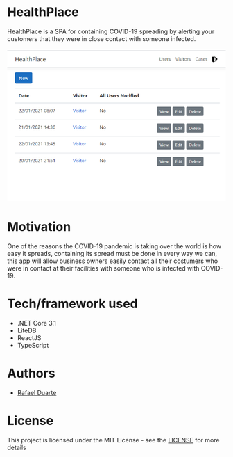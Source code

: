 # HealthPlace
HealthPlace is a SPA for containing COVID-19 spreading by alerting your customers that they were in close contact with someone infected.

![Positive cases overview](./docs/images/PositiveCasesOverview.png)

# Motivation
One of the reasons the COVID-19 pandemic is taking over the world is how easy it spreads, containing its spread must be done in every way we can, this app will allow business owners easily contact all their costumers who were in contact at their facilities with someone who is infected with COVID-19.

# Tech/framework used
* .NET Core 3.1
* LiteDB
* ReactJS
* TypeScript

# Authors
* [Rafael Duarte](https://github.com/Duarte10)

# License
This project is licensed under the MIT License - see the [LICENSE](https://github.com/Duarte10/HealthPlace/blob/main/LICENSE) for more details
